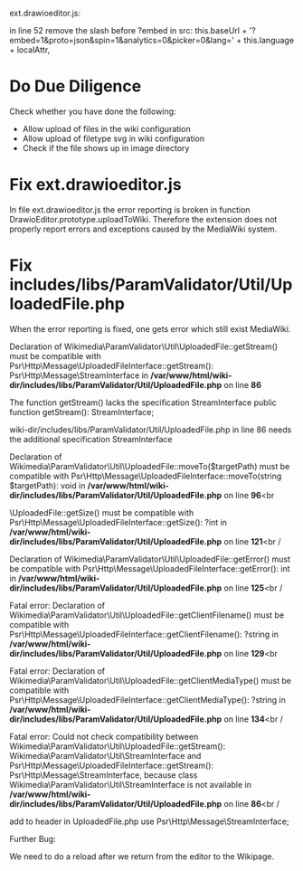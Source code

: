 


ext.drawioeditor.js:

in line 52 remove the slash before ?embed in src: this.baseUrl + '?embed=1&proto=json&spin=1&analytics=0&picker=0&lang=' + this.language + localAttr,


# Do Due Diligence

Check whether you have done the following:
* Allow upload of files in the wiki configuration
* Allow upload of filetype svg in wiki configuration
* Check if the file shows up in image directory

# Fix ext.drawioeditor.js

In file ext.drawioeditor.js the error reporting is broken in function DrawioEditor.prototype.uploadToWiki. Therefore
the extension does not properly report errors and exceptions caused by the MediaWiki system.

# Fix includes/libs/ParamValidator/Util/UploadedFile.php

When the error reporting is fixed, one gets error which still exist MediaWiki.



Declaration of Wikimedia\ParamValidator\Util\UploadedFile::getStream() must be compatible with Psr\Http\Message\UploadedFileInterface::getStream(): 
Psr\Http\Message\StreamInterface in <b>/var/www/html/wiki-dir/includes/libs/ParamValidator/Util/UploadedFile.php</b> on line <b>86</b><br />

The function getStream() lacks the specification StreamInterface public function getStream(): StreamInterface;

wiki-dir/includes/libs/ParamValidator/Util/UploadedFile.php in line 86 needs the additional specification StreamInterface


Declaration of Wikimedia\\ParamValidator\\Util\\UploadedFile::moveTo($targetPath) must be compatible with Psr\\Http\\Message\\UploadedFileInterface::moveTo(string $targetPath): void in <b>/var/www/html/wiki-dir/includes/libs/ParamValidator/Util/UploadedFile.php</b> on line <b>96</b><br 



\UploadedFile::getSize() must be compatible with Psr\\Http\\Message\\UploadedFileInterface::getSize(): ?int in <b>/var/www/html/wiki-dir/includes/libs/ParamValidator/Util/UploadedFile.php</b> on line <b>121</b><br /


 Declaration of Wikimedia\\ParamValidator\\Util\\UploadedFile::getError() must be compatible with Psr\\Http\\Message\\UploadedFileInterface::getError(): int in <b>/var/www/html/wiki-dir/includes/libs/ParamValidator/Util/UploadedFile.php</b> on line <b>125</b><br /


Fatal error</b>:  Declaration of Wikimedia\\ParamValidator\\Util\\UploadedFile::getClientFilename() must be compatible with Psr\\Http\\Message\\UploadedFileInterface::getClientFilename(): ?string in <b>/var/www/html/wiki-dir/includes/libs/ParamValidator/Util/UploadedFile.php</b> on line <b>129</b><br 



Fatal error</b>:  Declaration of Wikimedia\\ParamValidator\\Util\\UploadedFile::getClientMediaType() must be compatible with Psr\\Http\\Message\\UploadedFileInterface::getClientMediaType(): ?string in <b>/var/www/html/wiki-dir/includes/libs/ParamValidator/Util/UploadedFile.php</b> on line <b>134</b><br /


Fatal error</b>:  Could not check compatibility between Wikimedia\\ParamValidator\\Util\\UploadedFile::getStream(): Wikimedia\\ParamValidator\\Util\\StreamInterface and Psr\\Http\\Message\\UploadedFileInterface::getStream(): Psr\\Http\\Message\\StreamInterface, because class Wikimedia\\ParamValidator\\Util\\StreamInterface is not available in <b>/var/www/html/wiki-dir/includes/libs/ParamValidator/Util/UploadedFile.php</b> on line <b>86</b><br /

add to header in UploadedFile.php
use Psr\Http\Message\StreamInterface;





Further Bug:

We need to do a reload after we return from the editor to the Wikipage.